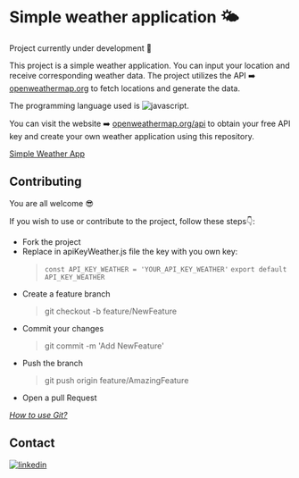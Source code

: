 # Simple weather application :sun_behind_small_cloud:

Project currently under development :rocket:

This project is a simple weather application. You can input your location and receive corresponding weather data. The project utilizes the API :arrow_right: [openweathermap.org](https://openweathermap.org/) to fetch locations and generate the data. 

The programming language used is ![javascript](https://shields.io/badge/JavaScript-F7DF1E?logo=JavaScript&logoColor=000&style=flat-square).

You can visit the website :arrow_right: [openweathermap.org/api](https://openweathermap.org/api) to obtain your free API key and create your own weather application using this repository.

[Simple Weather App](https://gtcore902.github.io/weatherApp/)

## Contributing
You are all welcome :sunglasses:

 If you wish to use or contribute to the project, follow these steps:point_down::
* Fork the project
* Replace in apiKeyWeather.js file the key with you own key:
  >``const API_KEY_WEATHER = 'YOUR_API_KEY_WEATHER'``
  >``export default API_KEY_WEATHER``
* Create a feature branch
  > git checkout -b feature/NewFeature
* Commit your changes
  > git commit -m 'Add NewFeature'
* Push the branch
  > git push origin feature/AmazingFeature
* Open a pull Request

_[How to use Git?](https://docs.github.com/fr/get-started/using-git/about-git)_

## Contact

[![linkedin](https://img.shields.io/badge/LinkedIn-0077B5?style=for-the-badge&logo=linkedin&logoColor=white)](https://linkedin.com/in/ga%C3%ABtan-tremois-a956a91a3)
